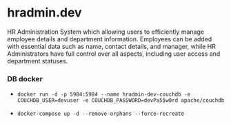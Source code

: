 # hradmin.dev
HR Administration System which allowing users to efficiently manage employee details and department information. Employees can be added with essential data such as name, contact details, and manager, while HR Administrators have full control over all aspects, including user access and department statuses.


### DB docker
 - `docker run -d -p 5984:5984 --name hradmin-dev-couchdb -e COUCHDB_USER=devuser -e COUCHDB_PASSWORD=devPa55w0rd apache/couchdb`

 - `docker-compose up -d --remove-orphans --force-recreate`
